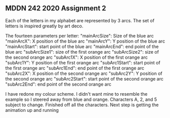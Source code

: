 ## MDDN 242 2020 Assignment 2

Each of the letters in my alphabet are represented by 3 arcs. The set of letters is inspired greatly by art deco. 

The fourteen parameters per letter:
  "mainArcSize": Size of the blue arc
  "mainArcX": X position of the blue arc
  "mainArcY": Y position of the blue arc
  "mainArcStart": start point of the blue arc
  "mainArcEnd": end point of the blue arc
  "subArcSize1": size of the first orange arc
  "subArcSize2": size of the second orange arc
  "subArc1X": X position of the first orange arc
  "subArc1Y": Y position of the first orange arc
  "subArc1Start": start point of the first orange arc
  "subArc1End": end point of the first orange arc
  "subArc2X": X position of the second orange arc
  "subArc2Y": Y position of the second orange arc
  "subArc2Start": start point of the second orange arc
  "subArc2End": end point of the second orange arc

  I have redone my colour scheme. I didn't want mine to resemble the example so I steered away from blue and orange. Characters A, 2, and 5 subject to change.
  Finished off all the characters. Next step is getting the animation up and running
